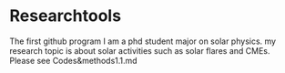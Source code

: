 # Researchtools
The first github program
I am a phd student major on solar physics. my research topic is about solar activities such as solar flares and CMEs. Please see Codes&methods1.1.md

